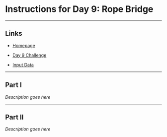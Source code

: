 # Instructions for Day 9: Rope Bridge

---

## Links

- [Homepage](https://adventofcode.com/2022)

- [Day 9 Challenge](https://adventofcode.com/2022/day/9)

- [Input Data](input.txt)

---

## Part I

*Description goes here*

---

## Part II 

*Description goes here*
